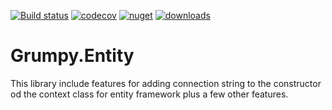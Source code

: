 [![Build status](https://ci.appveyor.com/api/projects/status/4r0a1cyn8lcffw25?svg=true)](https://ci.appveyor.com/project/GrumpyBusted/grumpy-entity)
[![codecov](https://codecov.io/gh/GrumpyBusted/Grumpy.Entity/branch/master/graph/badge.svg)](https://codecov.io/gh/GrumpyBusted/Grumpy.Entity)
[![nuget](https://img.shields.io/nuget/v/Grumpy.Entity.svg)](https://www.nuget.org/packages/Grumpy.Entity/)
[![downloads](https://img.shields.io/nuget/dt/Grumpy.Entity.svg)](https://www.nuget.org/packages/Grumpy.Entity/)

# Grumpy.Entity
This library include features for adding connection string to the constructor od the context class for entity framework plus a few other features.